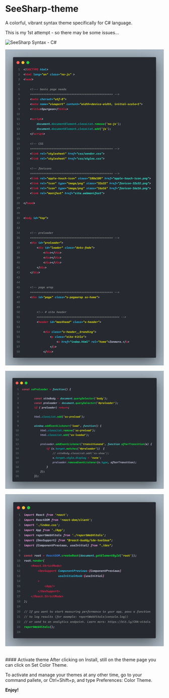 # SeeSharp-theme

A colorful, vibrant syntax theme specifically for C# language.

This is my 1st attempt - so there may be some issues...
<br>

![SeeSharp Syntax - C#](https://github.com/ArmantG/seesharp-theme/blob/main/C#.png?raw=true)

![SeeSharp Syntax - html](https://github.com/ArmantG/seesharp-theme/blob/main/html.png?raw=true)

![SeeSharp Syntax - js](https://github.com/ArmantG/seesharp-theme/blob/main/js.png?raw=true)

![SeeSharp Syntax - react](https://github.com/ArmantG/seesharp-theme/blob/main/react.png?raw=true)



<br>
#### Activate theme
After clicking on Install, still on the theme page you can click on Set Color Theme.

To activate and manage your themes at any other time, go to your command pallete, or Ctrl+Shift+p, and type Preferences: Color Theme.


**Enjoy!**
